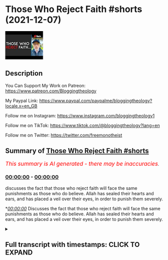 # Those Who Reject Faith #shorts (2021-12-07)

![alt Those Who Reject Faith #shorts](c6_PVUhW3zQ.jpg "Those Who Reject Faith #shorts")

## Description

You Can Support My Work on Patreon:
https://www.patreon.com/Bloggingtheology

My Paypal Link: 
https://www.paypal.com/paypalme/bloggingtheology?locale.x=en_GB

Follow me on Instagram:
https://www.instagram.com/bloggingtheology1

Follow me on TikTok:
https://www.tiktok.com/@bloggingtheology?lang=en

Follow me on Twitter:
https://twitter.com/freemonotheist

## Summary of [Those Who Reject Faith #shorts](https://www.youtube.com/watch?v=c6_PVUhW3zQ)


*<span style="color:red; font-size:125%">This summary is AI generated - there may be inaccuracies</span>. [](/)*

### [00:00:00](https://www.youtube.com/watch?v=c6_PVUhW3zQ&t=0) - [00:00:00](https://www.youtube.com/watch?v=c6_PVUhW3zQ&t=0)

 discusses the fact that those who reject faith will face the same punishments as those who do believe. Allah has sealed their hearts and ears, and has placed a veil over their eyes, in order to punish them severely.

**[00:00:00](https://www.youtube.com/watch?v=c6_PVUhW3zQ&t=0)* Discusses the fact that those who reject faith will face the same punishments as those who do believe. Allah has sealed their hearts and ears, and has placed a veil over their eyes, in order to punish them severely.

<details><summary><h2>Full transcript with timestamps: CLICK TO EXPAND</h2></summary>

[0:00:00](https://youtu.be/c6_PVUhW3zQ?t=0) as to those who reject faith it is the  
[0:00:04](https://youtu.be/c6_PVUhW3zQ?t=4) same to them whether thou warn them or  
[0:00:07](https://youtu.be/c6_PVUhW3zQ?t=7) do not warn them they will not believe  
[0:00:11](https://youtu.be/c6_PVUhW3zQ?t=11) allah hath set a seal on their hearts  
[0:00:14](https://youtu.be/c6_PVUhW3zQ?t=14) and on their hearing  
[0:00:16](https://youtu.be/c6_PVUhW3zQ?t=16) and on their eyes is a veil  
[0:00:19](https://youtu.be/c6_PVUhW3zQ?t=19) great is the penalty they incur  
[0:00:24](https://youtu.be/c6_PVUhW3zQ?t=24) surah 2 verse 6 onwards  

</details>
